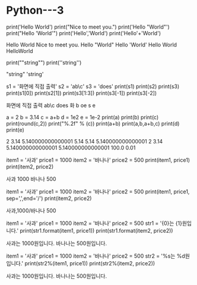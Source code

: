 # Python---3

print('Hello World')
print("Nice to meet you.")
print('Hello "World"')
print("Hello 'World'")
print('Hello','World')
print('Hello'+'World')
     
Hello World
Nice to meet you.
Hello "World"
Hello 'World'
Hello World
HelloWorld

print("\"string\"")
print('\'string\'')
     
"string"
'string'

s1 = '화면에 직접 출력'
s2 = 'ab\c'
s3 = 'does'
print(s1)
print(s2)
print(s3)
print(s1[0])
print(s2[1])
print(s3[1:3])
print(s3[-1])
print(s3[-2])
     
화면에 직접 출력
ab\c
does
화
b
oe
s
e

a = 2
b = 3.14
c = a+b
d = 1e2
e = 1e-2
print(a)
print(b)
print(c)
print(round(c,2))
print("%.2f" % (c))
print(a+b)
print(a,b,a+b,c)
print(d)
print(e)
     
2
3.14
5.140000000000001
5.14
5.14
5.140000000000001
2 3.14 5.140000000000001 5.140000000000001
100.0
0.01

item1 = '사과'
price1 = 1000
item2 = '바나나'
price2 = 500
print(item1, price1)
print(item2, price2)
     
사과 1000
바나나 500

item1 = '사과'
price1 = 1000
item2 = '바나나'
price2 = 500
print(item1, price1, sep=',',end='/')
print(item2, price2)
     
사과,1000/바나나 500

item1 = '사과'
price1 = 1000
item2 = '바나나'
price2 = 500
str1 = '{0}는 {1}원입니다.'
print(str1.format(item1, price1))
print(str1.format(item2, price2))
     
사과는 1000원입니다.
바나나는 500원입니다.

item1 = '사과'
price1 = 1000
item2 = '바나나'
price2 = 500
str2 = '%s는 %d원입니다.'
print(str2%(item1, price1))
print(str2%(item2, price2))
     
사과는 1000원입니다.
바나나는 500원입니다.
